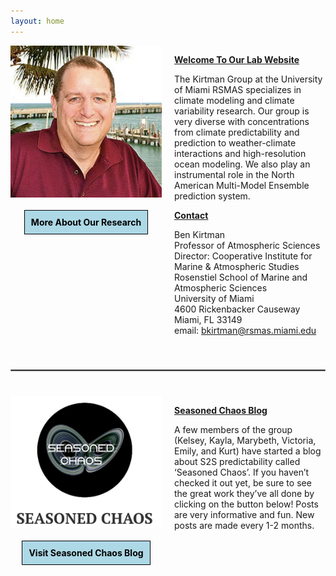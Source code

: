 ```yaml
---
layout: home
---
```


<div style="display: flex;">
  <div style="flex: 1; display: flex; flex-direction: column; align-items: center; padding-right: 20px;">
    <img src="/assets/images/kirtman_pic.jpg" alt="Dr. Benjamin Kirtman" class="large-image" style="width: 100%; height: auto;">
    <div style="margin-top: 20px; padding: 10px; background-color: lightblue; border: 1px solid #000; text-align: center;">
      <a href="/research" style="text-decoration: none; font-weight: bold; color: black;">More About Our Research</a>
    </div>
  </div>
  <div style="flex: 1;">
    <p style="font-weight: bold; text-decoration: underline;">Welcome To Our Lab Website</p>
    <p>
      The Kirtman Group at the University of Miami RSMAS specializes in climate modeling and climate variability research. Our group is very diverse with concentrations from climate predictability and prediction to weather-climate interactions and high-resolution ocean modeling. We also play an instrumental role in the North American Multi-Model Ensemble prediction system.
    </p>
    <p style="font-weight: bold; text-decoration: underline;">Contact</p>
    <p>
      Ben Kirtman<br>
      Professor of Atmospheric Sciences<br>
      Director: Cooperative Institute for Marine & Atmospheric Studies<br>
      Rosenstiel School of Marine and Atmospheric Sciences<br>
      University of Miami<br>
      4600 Rickenbacker Causeway<br>
      Miami, FL 33149<br>
      email: <a href="mailto:bkirtman@rsmas.miami.edu">bkirtman@rsmas.miami.edu</a>
    </p>
  </div>
</div>

<hr style="border: 1px solid gray; margin: 40px 0;">

<div style="display: flex;">
  <div style="flex: 1; display: flex; flex-direction: column; align-items: center; padding-right: 20px;">
    <img src="/assets/images/seasoned_chaos.jpg" alt="Seasoned Chaos Blog" class="large-image" style="width: 100%; height: auto;">
    <div style="margin-top: 20px; padding: 10px; background-color: lightblue; border: 1px solid #000; text-align: center;">
      <a href="https://seasonedchaos.github.io/" style="text-decoration: none; font-weight: bold; color: black;">Visit Seasoned Chaos Blog</a>
    </div>
  </div>
  <div style="flex: 1;">
    <p style="font-weight: bold; text-decoration: underline;">Seasoned Chaos Blog</p>
    <p>
      A few members of the group (Kelsey, Kayla, Marybeth, Victoria, Emily, and Kurt) have started a blog about S2S predictability called ‘Seasoned Chaos’. If you haven’t checked it out yet, be sure to see the great work they’ve all done by clicking on the button below! Posts are very informative and fun. New posts are made every 1-2 months.
    </p>
  </div>
</div>
